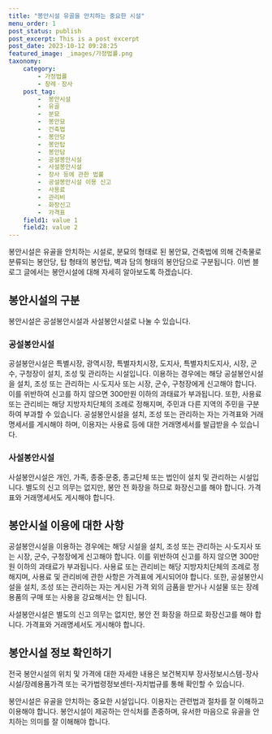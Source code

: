 ```yaml
---
title: "봉안시설 유골을 안치하는 중요한 시설"
menu_order: 1
post_status: publish
post_excerpt: This is a post excerpt
post_date: 2023-10-12 09:28:25
featured_image: _images/가정법률.png
taxonomy:
    category:
        - 가정법률
        - 장례ㆍ장사
    post_tag:
        -  봉안시설
        -  유골
        -  분묘
        -  봉안묘
        -  건축법
        -  봉안당
        -  봉안탑
        -  봉안담
        -  공설봉안시설
        -  사설봉안시설
        -  장사 등에 관한 법률
        -  공설봉안시설 이용 신고
        -  사용료
        -  관리비
        -  화장신고
        -  가격표
    field1: value 1
    field2: value 2
---
```



봉안시설은 유골을 안치하는 시설로, 분묘의 형태로 된 봉안묘, 건축법에 의해 건축물로 분류되는 봉안당, 탑 형태의 봉안탑, 벽과 담의 형태의 봉안담으로 구분됩니다. 이번 블로그 글에서는 봉안시설에 대해 자세히 알아보도록 하겠습니다. 

## 봉안시설의 구분

봉안시설은 공설봉안시설과 사설봉안시설로 나눌 수 있습니다.

### 공설봉안시설

공설봉안시설은 특별시장, 광역시장, 특별자치시장, 도지사, 특별자치도지사, 시장, 군수, 구청장이 설치, 조성 및 관리하는 시설입니다. 이용하는 경우에는 해당 공설봉안시설을 설치, 조성 또는 관리하는 시·도지사 또는 시장, 군수, 구청장에게 신고해야 합니다. 이를 위반하여 신고를 하지 않으면 300만원 이하의 과태료가 부과됩니다. 또한, 사용료 또는 관리비는 해당 지방자치단체의 조례로 정해지며, 주민과 다른 지역의 주민을 구분하여 부과할 수 있습니다. 공설봉안시설을 설치, 조성 또는 관리하는 자는 가격표와 거래명세서를 게시해야 하며, 이용자는 사용료 등에 대한 거래명세서를 발급받을 수 있습니다.

### 사설봉안시설

사설봉안시설은 개인, 가족, 종중·문중, 종교단체 또는 법인이 설치 및 관리하는 시설입니다. 별도의 신고 의무는 없지만, 봉안 전 화장을 하므로 화장신고를 해야 합니다. 가격표와 거래명세서도 게시해야 합니다.

## 봉안시설 이용에 대한 사항

공설봉안시설을 이용하는 경우에는 해당 시설을 설치, 조성 또는 관리하는 시·도지사 또는 시장, 군수, 구청장에게 신고해야 합니다. 이를 위반하여 신고를 하지 않으면 300만원 이하의 과태료가 부과됩니다. 사용료 또는 관리비는 해당 지방자치단체의 조례로 정해지며, 사용료 및 관리비에 관한 사항은 가격표에 게시되어야 합니다. 또한, 공설봉안시설을 설치, 조성 또는 관리하는 자는 게시된 가격 외의 금품을 받거나 시설물 또는 장례용품의 구매 또는 사용을 강요해서는 안 됩니다.

사설봉안시설은 별도의 신고 의무는 없지만, 봉안 전 화장을 하므로 화장신고를 해야 합니다. 가격표와 거래명세서도 게시해야 합니다. 

## 봉안시설 정보 확인하기

전국 봉안시설의 위치 및 가격에 대한 자세한 내용은 보건복지부 장사정보시스템-장사시설/장례용품가격 또는 국가법령정보센터-자치법규를 통해 확인할 수 있습니다.

봉안시설은 유골을 안치하는 중요한 시설입니다. 이용자는 관련법과 절차를 잘 이해하고 이용해야 합니다. 봉안시설이 제공하는 안식처를 존중하며, 유서한 마음으로 유골을 안치하는 의미를 잘 이해해야 합니다.

